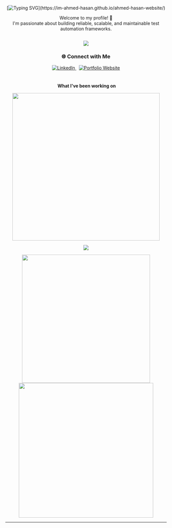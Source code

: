 <!-- My Profile README -->
<div align="center">
 
[![Typing SVG](https://readme-typing-svg.herokuapp.com?size=32&duration=4000&color=34385e&center=true&width=1000&lines=Hi+there,+I'm+Ahmed+Hasan...;I'm+an+SDET+at+Kroger...;Thank+you+so+much+for+visiting+My+Profile...)](https://im-ahmed-hasan.github.io/ahmed-hasan-website/)
<p align="center">
  Welcome to my profile! 🚀<br>
  I'm passionate about building reliable, scalable, and maintainable test automation frameworks.
</p>

<h2 align="center">
  <a href="https://im-ahmed-hasan.github.io/ahmed-hasan-website/"><img src="https://readme-typing-svg.herokuapp.com?lines=SDET%20(SOFTWARE%20DEVELOPMENT%20ENGINEER%20IN%20TEST);QA%20Automation%20Engineer;Test%20Automation%20Expert;&center=true&color=98acf2&width=600&height=50"></a>
</h2>
</div>

<h3 align="center">🌐 Connect with Me</h3> <p align="center"> <a href="https://www.linkedin.com/in/-ahmed-hasan" target="_blank" title="LinkedIn"> <img src="https://img.shields.io/badge/LinkedIn-blue?style=for-the-badge&logo=linkedin" alt="LinkedIn"> </a> &nbsp; <a href="https://im-ahmed-hasan.github.io/ahmed-hasan-website/" target="_blank" title="Portfolio Website"> <img src="https://img.shields.io/badge/Portfolio-Website-informational?style=for-the-badge&logo=google-chrome" alt="Portfolio Website"> </a> </p>

<div align="center">
 <h1 align="center"></h1>  

 &nbsp;**What I've been working on**

</p>
 <p align="center">
  <img width="460px" src="https://github-readme-stats.vercel.app/api/top-langs/?username=naveenanimation20&hide=TeX&layout=compact&theme=radical&hide_border=true&bg_color=1F222E" />
<p align="center">

 <p align="center">
  <img src="https://img.shields.io/badge/My%20GitHub%20Stats-1F222E?style=for-the-badge&logo=github&logoColor=white&labelColor=1F222E&color=1F222E" />
</p>

<p align="center">
  <img width="400px" src="https://github-readme-stats.vercel.app/api?username=naveenanimation20&count_private=true&show_icons=true&&custom_title=Ahmed%20Foysol%20Hasan's%20GitHub%20Stats&theme=material-palenight&hide_border=true&bg_color=1F222E" />
  <img width="420px" src="https://github-readme-streak-stats.herokuapp.com?user=ahmed-hasan-kr&theme=material-palenight&hide_border=true&fire=C77800&ring=7C2AE8&background=1F222E" />
</p>

---

